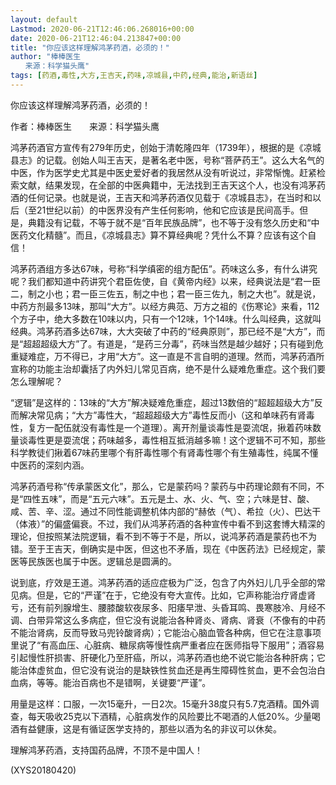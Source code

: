 ```yaml
---
layout: default
Lastmod: 2020-06-21T12:46:06.268016+00:00
date: 2020-06-21T12:46:04.213847+00:00
title: "你应该这样理解鸿茅药酒，必须的！"
author: "棒棒医生
　　来源：科学猫头鹰"
tags: [药酒,毒性,大方,王吉天,药味,凉城县,中药,经典,能治,新语丝]
---
```


你应该这样理解鸿茅药酒，必须的！

作者：棒棒医生　　来源：科学猫头鹰

鸿茅药酒官方宣传有279年历史，创始于清乾隆四年（1739年），根据的是《凉城县志》的记载。创始人叫王吉天，是著名老中医，号称“菩萨药王”。这么大名气的中医，作为医学史尤其是中医史爱好者的我居然从没有听说过，非常惭愧。赶紧检索文献，结果发现，在全部的中医典籍中，无法找到王吉天这个人，也没有鸿茅药酒的任何记录。也就是说，王吉天和鸿茅药酒仅见载于《凉城县志》，在当时和以后（至21世纪以前）的中医界没有产生任何影响，他和它应该是民间高手。但是，典籍没有记载，不等于就不是“百年民族品牌”，也不等于没有悠久历史和“中医药文化精髓”。而且，《凉城县志》算不算经典呢？凭什么不算？应该有这个自信！

鸿茅药酒组方多达67味，号称“科学缜密的组方配伍”。药味这么多，有什么讲究呢？我们都知道中药讲究个君臣佐使，自《黄帝内经》以来，经典说法是“君一臣二，制之小也；君一臣三佐五，制之中也；君一臣三佐九，制之大也”。就是说，中药方剂最多13味，那叫“大方”。以经方典范、万方之祖的《伤寒论》来看，112个方子中，绝大多数在10味以内，只有一个12味，1个14味。什么叫经典，这就叫经典。鸿茅药酒多达67味，大大突破了中药的“经典原则”，那已经不是“大方”，而是“超超超级大方”了。有道是，“是药三分毒”，药味当然是越少越好；只有碰到危重疑难症，万不得已，才用“大方”。这一直是不言自明的道理。然而，鸿茅药酒所宣称的功能主治却囊括了内外妇儿常见百病，绝不是什么疑难危重症。这个我们要怎么理解呢？

“逻辑”是这样的：13味的“大方”解决疑难危重症，超过13数倍的“超超超级大方”反而解决常见病；“大方”毒性大，“超超超级大方”毒性反而小（这和单味药有肾毒性，复方一配伍就没有毒性是一个道理）。离开剂量谈毒性是耍流氓，揪着药味数量谈毒性更是耍流氓；药味越多，毒性相互抵消越多嘛！这个逻辑不可不知，那些科学教徒们揪着67味药里哪个有肝毒性哪个有肾毒性哪个有生殖毒性，纯属不懂中医药的深刻内涵。

鸿茅药酒号称“传承蒙医文化”，那么，它是蒙药吗？蒙药与中药理论颇有不同，不是“四性五味”，而是“五元六味”。五元是土、水、火、气、空；六味是甘、酸、咸、苦、辛、涩。通过不同性能调整机体内部的“赫依（气）、希拉（火）、巴达干（体液）”的偏盛偏衰。不过，我们从鸿茅药酒的各种宣传中看不到这套博大精深的理论，但按照某法院逻辑，看不到不等于不是，所以，说鸿茅药酒是蒙药也不为错。至于王吉天，倒确实是中医，但这也不矛盾，现在《中医药法》已经规定，蒙医等民族医也属于中医。逻辑总是圆满的。

说到底，疗效是王道。鸿茅药酒的适应症极为广泛，包含了内外妇儿几乎全部的常见病。但是，它的“严谨”在于，它绝没有夸大宣传。比如，它声称能治疗肾虚肾亏，还有前列腺增生、腰膝酸软夜尿多、阳痿早泄、头昏耳鸣、畏寒肢冷、月经不调、白带异常这么多病症，但它没有说能治各种肾炎、肾病、肾衰（不像有的中药不能治肾病，反而导致马兜铃酸肾病）；它能治心脑血管各种病，但它在注意事项里说了“有高血压、心脏病、糖尿病等慢性病严重者应在医师指导下服用”；酒容易引起慢性肝损害、肝硬化乃至肝癌，所以，鸿茅药酒也绝不说它能治各种肝病；它能治体虚贫血，但它没有说治的是缺铁性贫血还是再生障碍性贫血，更不会包治白血病，等等。能治百病也不是错啊，关键要“严谨”。

用量是这样：口服，一次15毫升，一日2次。15毫升38度只有5.7克酒精。国外调查，每天吸收25克以下酒精，心脏病发作的风险要比不喝酒的人低20%。少量喝酒有益健康，这是有循证医学支持的，那些以酒为名的非议可以休矣。

理解鸿茅药酒，支持国药品牌，不顶不是中国人！

(XYS20180420)

